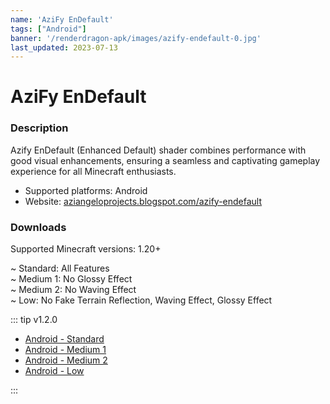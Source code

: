 ```yaml
---
name: 'AziFy EnDefault'
tags: ["Android"]
banner: '/renderdragon-apk/images/azify-endefault-0.jpg'
last_updated: 2023-07-13
---
```


# AziFy EnDefault

<Gallery
:images="[
    '/renderdragon-apk/images/azify-endefault-0.jpg',
    '/renderdragon-apk/images/azify-endefault-1.jpg',
    '/renderdragon-apk/images/azify-endefault-2.jpg',
    '/renderdragon-apk/images/azify-endefault-3.jpg',
    '/renderdragon-apk/images/azify-endefault-4.jpg',
    ]"
/>

### Description


Azify EnDefault (Enhanced Default) shader combines performance with good visual enhancements, ensuring a seamless and captivating gameplay experience for all Minecraft enthusiasts.

* Supported platforms: Android
* Website: [aziangeloprojects.blogspot.com/azify-endefault](https://aziangeloprojects.blogspot.com/2023/07/azify-endefault-v120.html)

### Downloads

Supported Minecraft versions: 1.20+

~ Standard: All Features  
~ Medium 1: No Glossy Effect  
~ Medium 2: No Waving Effect  
~ Low: No Fake Terrain Reflection, Waving Effect, Glossy Effect  

::: tip v1.2.0 <Badge type="warning" text="Monetized links: Linkvertise"/>

* [Android - Standard](https://link-center.net/1015125/azify-endefault)
* [Android - Medium 1](https://link-hub.net/381213/azify-endefault-medium-1)
* [Android - Medium 2](https://www.mediafire.com/file/umtyu0z8a5bbti4/EnDefault+v1.2.0+Medium+2.mcpack/file)
* [Android - Low](https://link-center.net/381213/azify-endefault-low)

:::


